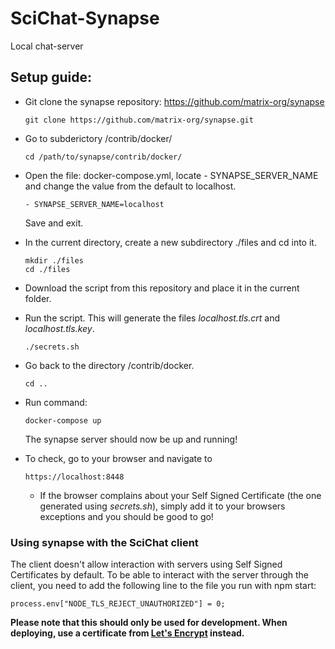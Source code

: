 # SciChat-Synapse
Local chat-server

## Setup guide:

- Git clone the synapse repository: https://github.com/matrix-org/synapse

  ```
  git clone https://github.com/matrix-org/synapse.git
  ```

- Go to subderictory /contrib/docker/

  ```
  cd /path/to/synapse/contrib/docker/
  ```

- Open the file: docker-compose.yml, locate - SYNAPSE_SERVER_NAME and change the value from the default to localhost.

  ```
  - SYNAPSE_SERVER_NAME=localhost
  ```
  
  Save and exit.
  
- In the current directory, create a new subdirectory ./files and cd into it.
  ```
  mkdir ./files
  cd ./files
  ```
  
- Download the script from this repository and place it in the current folder.

- Run the script. This will generate the files *localhost.tls.crt* and *localhost.tls.key*.
  ```
  ./secrets.sh
  ```
  
- Go back to the directory /contrib/docker.
  ```
  cd ..
  ```

- Run command:
  ```
  docker-compose up
  ```

  The synapse server should now be up and running!

- To check, go to your browser and navigate to
  ```
  https://localhost:8448
  ```
  - If the browser complains about your Self Signed Certificate (the one generated using *secrets.sh*), simply add it to your browsers exceptions and you should be good to go!
  
  
### Using synapse with the SciChat client

The client doesn't allow interaction with servers using Self Signed Certificates by default. To be able to interact with the server through the client, you need to add the following line to the file you run with npm start:
```
process.env["NODE_TLS_REJECT_UNAUTHORIZED"] = 0;
```

**Please note that this should only be used for development. When deploying, use a certificate from [Let's Encrypt](https://letsencrypt.org/) instead.**

